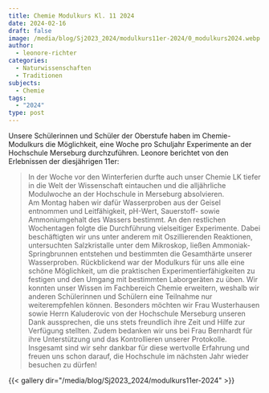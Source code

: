 ```yaml
---
title: Chemie Modulkurs Kl. 11 2024
date: 2024-02-16
draft: false
image: /media/blog/Sj2023_2024/modulkurs11er-2024/0_modulkurs2024.webp
author:
  - leonore-richter
categories:
  - Naturwissenschaften
  - Traditionen
subjects:
  - Chemie
tags:
  - "2024"
type: post
---
```

Unsere Schülerinnen und Schüler der Oberstufe haben im Chemie-Modulkurs die Möglichkeit, eine Woche pro Schuljahr Experimente an der Hochschule Merseburg durchzuführen. Leonore berichtet von den Erlebnissen der diesjährigen 11er:

> In der Woche vor den Winterferien durfte auch unser Chemie LK tiefer in die Welt der Wissenschaft eintauchen und die alljährliche Modulwoche an der Hochschule in Merseburg absolvieren.  
> Am Montag haben wir dafür Wasserproben aus der Geisel entnommen und Leitfähigkeit, pH-Wert, Sauerstoff- sowie Ammoniumgehalt des Wassers bestimmt. An den restlichen Wochentagen folgte die Durchführung vielseitiger Experimente. Dabei beschäftigten wir uns unter anderem mit Oszillierenden Reaktionen, untersuchten Salzkristalle unter dem Mikroskop, ließen Ammoniak-Springbrunnen entstehen und bestimmten die Gesamthärte unserer Wasserproben. Rückblickend war der Modulkurs für uns alle eine schöne Möglichkeit, um die praktischen Experimentierfähigkeiten zu festigen und den Umgang mit bestimmten Laborgeräten zu üben. Wir konnten unser Wissen im Fachbereich Chemie erweitern, weshalb wir anderen Schülerinnen und Schülern eine Teilnahme nur weiterempfehlen können.
> Besonders möchten wir Frau Wusterhausen sowie Herrn Kaluderovic von der Hochschule Merseburg unseren Dank aussprechen, die uns stets freundlich ihre Zeit und Hilfe zur Verfügung stellten. Zudem bedanken wir uns bei Frau Bernhardt für ihre Unterstützung und das Kontrollieren unserer Protokolle.  
> Insgesamt sind wir sehr dankbar für diese wertvolle Erfahrung und freuen uns schon darauf, die Hochschule im nächsten Jahr wieder besuchen zu dürfen!



{{< gallery dir="/media/blog/Sj2023_2024/modulkurs11er-2024" >}}


